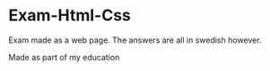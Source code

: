 # Exam-Html-Css
Exam made as a web page. The answers are all in swedish however.

Made as part of my education
